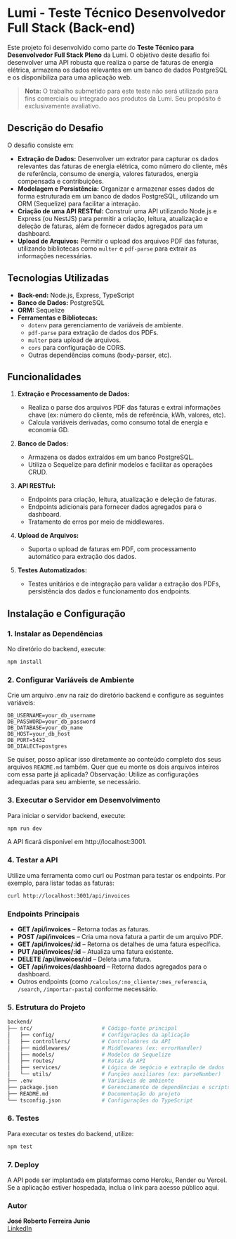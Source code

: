 # Lumi - Teste Técnico Desenvolvedor Full Stack (Back-end)

Este projeto foi desenvolvido como parte do **Teste Técnico para Desenvolvedor Full Stack Pleno** da Lumi. O objetivo deste desafio foi desenvolver uma API robusta que realiza o parse de faturas de energia elétrica, armazena os dados relevantes em um banco de dados PostgreSQL e os disponibiliza para uma aplicação web.

> **Nota:** O trabalho submetido para este teste não será utilizado para fins comerciais ou integrado aos produtos da Lumi. Seu propósito é exclusivamente avaliativo.

## Descrição do Desafio

O desafio consiste em:

- **Extração de Dados:** Desenvolver um extrator para capturar os dados relevantes das faturas de energia elétrica, como número do cliente, mês de referência, consumo de energia, valores faturados, energia compensada e contribuições.
- **Modelagem e Persistência:** Organizar e armazenar esses dados de forma estruturada em um banco de dados PostgreSQL, utilizando um ORM (Sequelize) para facilitar a interação.
- **Criação de uma API RESTful:** Construir uma API utilizando Node.js e Express (ou NestJS) para permitir a criação, leitura, atualização e deleção de faturas, além de fornecer dados agregados para um dashboard.
- **Upload de Arquivos:** Permitir o upload dos arquivos PDF das faturas, utilizando bibliotecas como `multer` e `pdf-parse` para extrair as informações necessárias.

## Tecnologias Utilizadas

- **Back-end:** Node.js, Express, TypeScript
- **Banco de Dados:** PostgreSQL
- **ORM:** Sequelize
- **Ferramentas e Bibliotecas:**
  - `dotenv` para gerenciamento de variáveis de ambiente.
  - `pdf-parse` para extração de dados dos PDFs.
  - `multer` para upload de arquivos.
  - `cors` para configuração de CORS.
  - Outras dependências comuns (body-parser, etc).

## Funcionalidades

1. **Extração e Processamento de Dados:**  
   - Realiza o parse dos arquivos PDF das faturas e extrai informações chave (ex: número do cliente, mês de referência, kWh, valores, etc).
   - Calcula variáveis derivadas, como consumo total de energia e economia GD.

2. **Banco de Dados:**  
   - Armazena os dados extraídos em um banco PostgreSQL.
   - Utiliza o Sequelize para definir modelos e facilitar as operações CRUD.

3. **API RESTful:**  
   - Endpoints para criação, leitura, atualização e deleção de faturas.
   - Endpoints adicionais para fornecer dados agregados para o dashboard.
   - Tratamento de erros por meio de middlewares.

4. **Upload de Arquivos:**  
   - Suporta o upload de faturas em PDF, com processamento automático para extração dos dados.

5. **Testes Automatizados:**  
   - Testes unitários e de integração para validar a extração dos PDFs, persistência dos dados e funcionamento dos endpoints.

## Instalação e Configuração

### 1. Instalar as Dependências

No diretório do backend, execute:

```bash
npm install
```

### 2. Configurar Variáveis de Ambiente
Crie um arquivo .env na raiz do diretório backend e configure as seguintes variáveis:

```env
DB_USERNAME=your_db_username
DB_PASSWORD=your_db_password
DB_DATABASE=your_db_name
DB_HOST=your_db_host
DB_PORT=5432
DB_DIALECT=postgres
```
Se quiser, posso aplicar isso diretamente ao conteúdo completo dos seus arquivos `README.md` também. Quer que eu monte os dois arquivos inteiros com essa parte já aplicada?
Observação: Utilize as configurações adequadas para seu ambiente, se necessário.

### 3. Executar o Servidor em Desenvolvimento
Para iniciar o servidor backend, execute:

```bash
npm run dev
```
A API ficará disponível em http://localhost:3001.

### 4. Testar a API
Utilize uma ferramenta como curl ou Postman para testar os endpoints. Por exemplo, para listar todas as faturas:

```bash
curl http://localhost:3001/api/invoices
```

### Endpoints Principais

- **GET /api/invoices** – Retorna todas as faturas.
- **POST /api/invoices** – Cria uma nova fatura a partir de um arquivo PDF.
- **GET /api/invoices/:id** – Retorna os detalhes de uma fatura específica.
- **PUT /api/invoices/:id** – Atualiza uma fatura existente.
- **DELETE /api/invoices/:id** – Deleta uma fatura.
- **GET /api/invoices/dashboard** – Retorna dados agregados para o dashboard.
- Outros endpoints (como `/calculos/:no_cliente/:mes_referencia`, `/search`, `/importar-pasta`) conforme necessário.

### 5. Estrutura do Projeto

```bash
backend/
├── src/                      # Código-fonte principal
│   ├── config/               # Configurações da aplicação
│   ├── controllers/          # Controladores da API
│   ├── middlewares/          # Middlewares (ex: errorHandler)
│   ├── models/               # Modelos do Sequelize
│   ├── routes/               # Rotas da API
│   ├── services/             # Lógica de negócio e extração de dados
│   └── utils/                # Funções auxiliares (ex: parseNumber)
├── .env                      # Variáveis de ambiente
├── package.json              # Gerenciamento de dependências e scripts
├── README.md                 # Documentação do projeto
└── tsconfig.json             # Configurações do TypeScript
```

### 6. Testes
Para executar os testes do backend, utilize:

```bash
npm test
```

### 7. Deploy

A API pode ser implantada em plataformas como Heroku, Render ou Vercel. Se a aplicação estiver hospedada, inclua o link para acesso público aqui.

### Autor

**José Roberto Ferreira Junio**  
[LinkedIn](https://www.linkedin.com/in/jos%C3%A9-roberto-dev/)